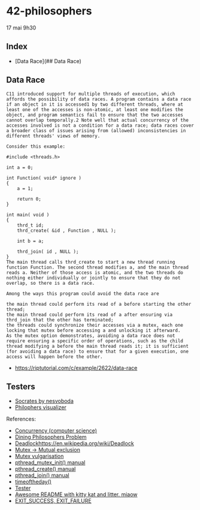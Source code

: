 # 42-philosophers

17 mai 9h30

## Index
- [Data Race](## Data Race)


## Data Race

```
C11 introduced support for multiple threads of execution, which affords the possibility of data races. A program contains a data race if an object in it is accessed1 by two different threads, where at least one of the accesses is non-atomic, at least one modifies the object, and program semantics fail to ensure that the two accesses cannot overlap temporally.2 Note well that actual concurrency of the accesses involved is not a condition for a data race; data races cover a broader class of issues arising from (allowed) inconsistencies in different threads' views of memory.

Consider this example:

#include <threads.h>

int a = 0;

int Function( void* ignore )
{
    a = 1;

    return 0;
}

int main( void )
{
    thrd_t id;
    thrd_create( &id , Function , NULL );

    int b = a;

    thrd_join( id , NULL );
}
The main thread calls thrd_create to start a new thread running function Function. The second thread modifies a, and the main thread reads a. Neither of those access is atomic, and the two threads do nothing either individually or jointly to ensure that they do not overlap, so there is a data race.

Among the ways this program could avoid the data race are

the main thread could perform its read of a before starting the other thread;
the main thread could perform its read of a after ensuring via thrd_join that the other has terminated;
the threads could synchronize their accesses via a mutex, each one locking that mutex before accessing a and unlocking it afterward.
As the mutex option demonstrates, avoiding a data race does not require ensuring a specific order of operations, such as the child thread modifying a before the main thread reads it; it is sufficient (for avoiding a data race) to ensure that for a given execution, one access will happen before the other.
```
- https://riptutorial.com/c/example/2622/data-race


## Testers

- [Socrates by nesvoboda](https://github.com/nesvoboda/socrates)
- [Philophers visualizer](https://nafuka11.github.io/philosophers-visualizer/)

References:
- [Concurrency (computer science)](https://en.wikipedia.org/wiki/Concurrency_(computer_science))
- [Dining Philosophers Problem](https://en.wikipedia.org/wiki/Dining_philosophers_problem)
- [Deadlock]()https://en.wikipedia.org/wiki/Deadlock
- [Mutex -> Mutual exclusion](https://en.wikipedia.org/wiki/Mutual_exclusion)
- [Mutex vulgarisation](https://stackoverflow.com/questions/34524/what-is-a-mutex)
- [pthread_mutex_init() manual](https://linux.die.net/man/3/pthread_mutex_init)
- [pthread_create() manual](https://linux.die.net/man/3/pthread_create)
- [pthread_join() manual](https://linux.die.net/man/3/pthread_join)
- [timeoftheday()](https://linuxhint.com/gettimeofday_c_language/)
- [Tester](https://github.com/newlinuxbot/Philosphers-42Project-Tester/blob/master/start.sh)
- [Awesome README with kitty kat and litter. miaow](https://github.com/lavrenovamaria/42-philosophers)
- [EXIT_SUCCESS, EXIT_FAILURE](https://en.cppreference.com/w/c/program/EXIT_status)